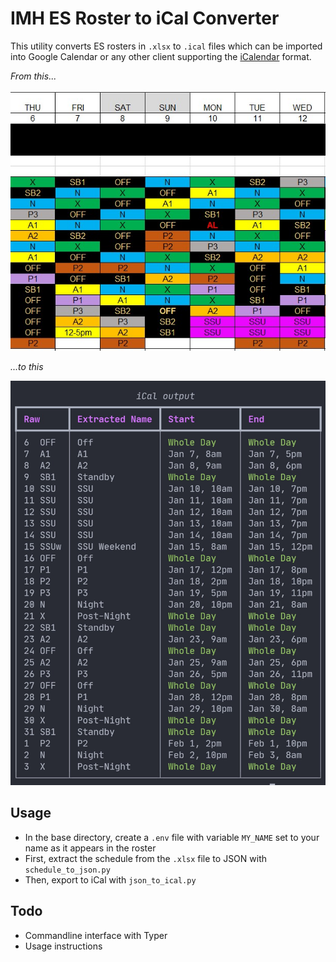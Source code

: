 # IMH ES Roster to iCal Converter

This utility converts ES rosters in `.xlsx` to `.ical` files which can be imported into Google Calendar or any other client supporting the [iCalendar][icalendar] format.

*From this...*

![](raw.jpg)

*...to this*

![](output.jpg)

## Usage

- In the base directory, create a `.env` file with variable `MY_NAME` set to your name as it appears in the roster
- First, extract the schedule from the `.xlsx` file to JSON with `schedule_to_json.py`
- Then, export to iCal with `json_to_ical.py`

## Todo

- Commandline interface with Typer
- Usage instructions

[icalendar]: https://icalendar.org/